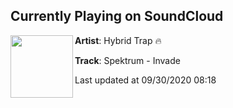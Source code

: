 ## Currently Playing on SoundCloud

[<img align="left" width="100" src="https://i1.sndcdn.com/artworks-pv8l5U1CNLeS0FFy-F8Ae2g-t50x50.jpg">](https://soundcloud.com/hybridtrapmusic/invade?in=iamspektrum/sets/spektrum-invade)

**Artist**: Hybrid Trap 🔥 

**Track**: Spektrum - Invade

Last updated at 09/30/2020 08:18
